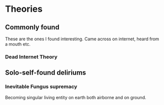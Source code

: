 # Theories

## Commonly found

These are the ones I found interesting. Came across on internet, heard from a mouth etc.

### Dead Internet Theory


## Solo-self-found deliriums

### Inevitable Fungus supremacy
Becoming singular living entity on earth both airborne and on ground.

